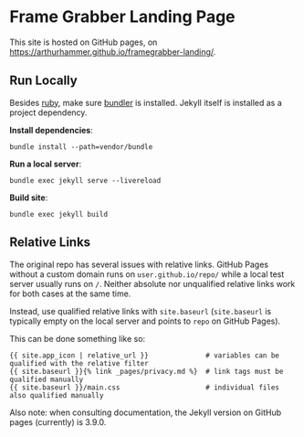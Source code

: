 # Frame Grabber Landing Page

This site is hosted on GitHub pages, on https://arthurhammer.github.io/framegrabber-landing/.

## Run Locally

Besides [ruby](https://www.ruby-lang.org), make sure [bundler](https://bundler.io) is installed. Jekyll itself is installed as a project dependency.

**Install dependencies**:

    bundle install --path=vendor/bundle

**Run a local server**:

    bundle exec jekyll serve --livereload

**Build site**:

    bundle exec jekyll build

## Relative Links

The original repo has several issues with relative links. GitHub Pages without a custom domain runs on `user.github.io/repo/` while a local test server usually runs on `/`. Neither absolute nor unqualified relative links work for both cases at the same time.

Instead, use qualified relative links with `site.baseurl` (`site.baseurl` is typically empty on the local server and points to `repo` on GitHub Pages).

This can be done something like so:

    {{ site.app_icon | relative_url }}              # variables can be qualified with the relative filter
    {{ site.baseurl }}{% link _pages/privacy.md %}  # link tags must be qualified manually
    {{ site.baseurl }}/main.css                     # individual files also qualified manually

Also note: when consulting documentation, the Jekyll version on GitHub pages (currently) is 3.9.0.